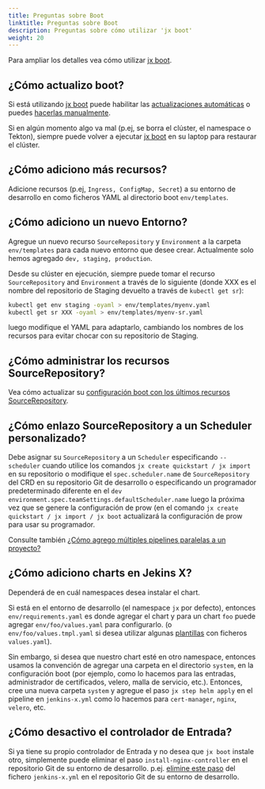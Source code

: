 ```yaml
---
title: Preguntas sobre Boot
linktitle: Preguntas sobre Boot
description: Preguntas sobre cómo utilizar 'jx boot'
weight: 20
---
```


Para ampliar los detalles vea cómo utilizar [jx boot](/es/docs/getting-started/setup/boot/).

## ¿Cómo actualizo boot?

Si está utilizando [jx boot](/es/docs/getting-started/setup/boot/) puede habilitar las [actualizaciones automáticas](/es/docs/getting-started/setup/boot/#actualizaciones-automáticas) o puedes [hacerlas manualmente](/es/docs/getting-started/setup/boot/#actualizaciones-manuales).

Si en algún momento algo va mal (p.ej, se borra el clúster, el namespace o Tekton), siempre puede volver a ejecutar [jx boot](/es/docs/getting-started/setup/boot/) en su laptop para restaurar el clúster.

## ¿Cómo adiciono más recursos?

Adicione recursos (p.ej, `Ingress, ConfigMap, Secret`) a su entorno de desarrollo en como ficheros YAML al directorio boot `env/templates`.

## ¿Cómo adiciono un nuevo Entorno?

Agregue un nuevo recurso `SourceRepository` y `Environment` a la carpeta `env/templates` para cada nuevo entorno que desee crear. Actualmente solo hemos agregado `dev, staging, production`.

Desde su clúster en ejecución, siempre puede tomar el recurso `SourceRepository` and `Environment` a través de lo siguiente (donde XXX es el nombre del repositorio de Staging devuelto a través de `kubectl get sr`):

```sh
kubectl get env staging -oyaml > env/templates/myenv.yaml
kubectl get sr XXX -oyaml > env/templates/myenv-sr.yaml
```

luego modifique el YAML para adaptarlo, cambiando los nombres de los recursos para evitar chocar con su repositorio de Staging.

## ¿Cómo administrar los recursos SourceRepository?

Vea cómo actualizar su [configuración boot con los últimos recursos SourceRepository](/es/docs/getting-started/setup/boot/how-it-works/#repositorio-de-origen).

## ¿Cómo enlazo SourceRepository a un Scheduler personalizado?

Debe asignar su `SourceRepository` a un `Scheduler` especificando `--scheduler` cuando utilice los comandos `jx create quickstart / jx import` en su repositorio o modifique el `spec.scheduler.name` de `SourceRepository` del CRD en su repositorio Git de desarrollo o especificando un programador predeterminado diferente en el `dev environment.spec.teamSettings.defaultScheduler.name` luego la próxima vez que se genere la configuración de prow (en el comando `jx create quickstart / jx import / jx boot` actualizará la configuración de prow para usar su programador.

Consulte también [¿Cómo agrego múltiples pipelines paralelas a un proyecto?](/docs/resources/faq/using/chatops/#how-do-i-add-multiple-parallel-pipelines-to-a-project)

## ¿Cómo adiciono charts en Jekins X?

Dependerá de en cuál namespaces desea instalar el chart.

Si está en el entorno de desarrollo (el namespace `jx` por defecto), entonces `env/requirements.yaml` es donde agregar el chart y para un chart `foo` puede agregar `env/foo/values.yaml` para configurarlo. (o `env/foo/values.tmpl.yaml` si desea utilizar algunas [plantillas](/docs/getting-started/setup/boot/how-it-works/#improvements-to-values-yaml) con ficheros `values.yaml`).

Sin embargo, si desea que nuestro chart esté en otro namespace, entonces usamos la convención de agregar una carpeta en el directorio `system`, en la configuración boot (por ejemplo, como lo hacemos para las entradas, administrador de certificados, velero, malla de servicio, etc.). Entonces, cree una nueva carpeta `system`  y agregue el paso `jx step helm apply` en el pipeline en `jenkins-x.yml` como lo hacemos para `cert-manager`, `nginx`, `velero`, etc.

## ¿Cómo desactivo el controlador de Entrada?

Si ya tiene su propio controlador de Entrada y no desea que `jx boot` instale otro, simplemente puede eliminar el paso `install-nginx-controller` en el repositorio Git de su entorno de desarrollo. p.ej. [elimine este paso](https://github.com/jenkins-x/jenkins-x-boot-config/blob/master/jenkins-x.yml#L85-L99) del fichero `jenkins-x.yml` en el repositorio Git de su entorno de desarrollo.
